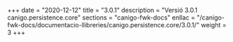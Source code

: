 +++
date        = "2020-12-12"
title       = "3.0.1"
description = "Versió 3.0.1 canigo.persistence.core"
sections    = "canigo-fwk-docs"
enllac		= "/canigo-fwk-docs/documentacio-llibreries/canigo.persistence.core/3.0.1/"
weight		= 3
+++
